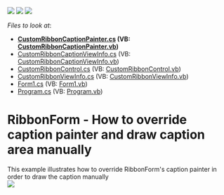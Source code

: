 <!-- default badges list -->
![](https://img.shields.io/endpoint?url=https://codecentral.devexpress.com/api/v1/VersionRange/128617975/14.2.3%2B)
[![](https://img.shields.io/badge/Open_in_DevExpress_Support_Center-FF7200?style=flat-square&logo=DevExpress&logoColor=white)](https://supportcenter.devexpress.com/ticket/details/T303401)
[![](https://img.shields.io/badge/📖_How_to_use_DevExpress_Examples-e9f6fc?style=flat-square)](https://docs.devexpress.com/GeneralInformation/403183)
<!-- default badges end -->
<!-- default file list -->
*Files to look at*:

* **[CustomRibbonCaptionPainter.cs](./CS/WindowsFormsApplication82/CustomRibbonCaptionPainter.cs) (VB: [CustomRibbonCaptionPainter.vb](./VB/WindowsFormsApplication82/CustomRibbonCaptionPainter.vb))**
* [CustomRibbonCaptionViewInfo.cs](./CS/WindowsFormsApplication82/CustomRibbonCaptionViewInfo.cs) (VB: [CustomRibbonCaptionViewInfo.vb](./VB/WindowsFormsApplication82/CustomRibbonCaptionViewInfo.vb))
* [CustomRibbonControl.cs](./CS/WindowsFormsApplication82/CustomRibbonControl.cs) (VB: [CustomRibbonControl.vb](./VB/WindowsFormsApplication82/CustomRibbonControl.vb))
* [CustomRibbonViewInfo.cs](./CS/WindowsFormsApplication82/CustomRibbonViewInfo.cs) (VB: [CustomRibbonViewInfo.vb](./VB/WindowsFormsApplication82/CustomRibbonViewInfo.vb))
* [Form1.cs](./CS/WindowsFormsApplication82/Form1.cs) (VB: [Form1.vb](./VB/WindowsFormsApplication82/Form1.vb))
* [Program.cs](./CS/WindowsFormsApplication82/Program.cs) (VB: [Program.vb](./VB/WindowsFormsApplication82/Program.vb))
<!-- default file list end -->
# RibbonForm - How to override caption painter and draw caption area manually


This example illustrates how to override RibbonForm's caption painter in order to draw the caption manually<br /><img src="https://raw.githubusercontent.com/DevExpress-Examples/ribbonform-how-to-override-caption-painter-and-draw-caption-area-manually-t303401/14.2.3+/media/7ddffc72-78d4-11e5-80bf-00155d62480c.png">

<br/>


